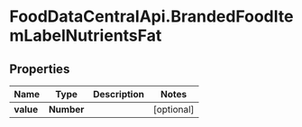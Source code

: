 # FoodDataCentralApi.BrandedFoodItemLabelNutrientsFat

## Properties
Name | Type | Description | Notes
------------ | ------------- | ------------- | -------------
**value** | **Number** |  | [optional] 
